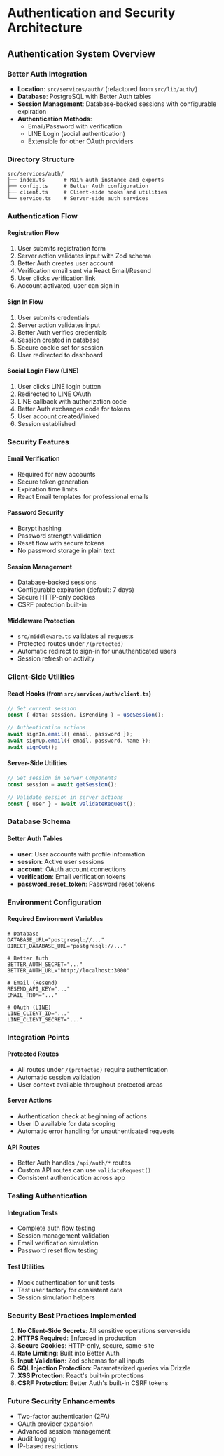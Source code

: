 # Authentication and Security Architecture

## Authentication System Overview

### Better Auth Integration
- **Location**: `src/services/auth/` (refactored from `src/lib/auth/`)
- **Database**: PostgreSQL with Better Auth tables
- **Session Management**: Database-backed sessions with configurable expiration
- **Authentication Methods**:
  - Email/Password with verification
  - LINE Login (social authentication)
  - Extensible for other OAuth providers

### Directory Structure
```
src/services/auth/
├── index.ts      # Main auth instance and exports
├── config.ts     # Better Auth configuration
├── client.ts     # Client-side hooks and utilities
└── service.ts    # Server-side auth services
```

### Authentication Flow

#### Registration Flow
1. User submits registration form
2. Server action validates input with Zod schema
3. Better Auth creates user account
4. Verification email sent via React Email/Resend
5. User clicks verification link
6. Account activated, user can sign in

#### Sign In Flow
1. User submits credentials
2. Server action validates input
3. Better Auth verifies credentials
4. Session created in database
5. Secure cookie set for session
6. User redirected to dashboard

#### Social Login Flow (LINE)
1. User clicks LINE login button
2. Redirected to LINE OAuth
3. LINE callback with authorization code
4. Better Auth exchanges code for tokens
5. User account created/linked
6. Session established

### Security Features

#### Email Verification
- Required for new accounts
- Secure token generation
- Expiration time limits
- React Email templates for professional emails

#### Password Security
- Bcrypt hashing
- Password strength validation
- Reset flow with secure tokens
- No password storage in plain text

#### Session Management
- Database-backed sessions
- Configurable expiration (default: 7 days)
- Secure HTTP-only cookies
- CSRF protection built-in

#### Middleware Protection
- `src/middleware.ts` validates all requests
- Protected routes under `/(protected)`
- Automatic redirect to sign-in for unauthenticated users
- Session refresh on activity

### Client-Side Utilities

#### React Hooks (from `src/services/auth/client.ts`)
```typescript
// Get current session
const { data: session, isPending } = useSession();

// Authentication actions
await signIn.email({ email, password });
await signUp.email({ email, password, name });
await signOut();
```

#### Server-Side Utilities
```typescript
// Get session in Server Components
const session = await getSession();

// Validate session in server actions
const { user } = await validateRequest();
```

### Database Schema

#### Better Auth Tables
- **user**: User accounts with profile information
- **session**: Active user sessions
- **account**: OAuth account connections
- **verification**: Email verification tokens
- **password_reset_token**: Password reset tokens

### Environment Configuration

#### Required Environment Variables
```
# Database
DATABASE_URL="postgresql://..."
DIRECT_DATABASE_URL="postgresql://..."

# Better Auth
BETTER_AUTH_SECRET="..."
BETTER_AUTH_URL="http://localhost:3000"

# Email (Resend)
RESEND_API_KEY="..."
EMAIL_FROM="..."

# OAuth (LINE)
LINE_CLIENT_ID="..."
LINE_CLIENT_SECRET="..."
```

### Integration Points

#### Protected Routes
- All routes under `/(protected)` require authentication
- Automatic session validation
- User context available throughout protected areas

#### Server Actions
- Authentication check at beginning of actions
- User ID available for data scoping
- Automatic error handling for unauthenticated requests

#### API Routes
- Better Auth handles `/api/auth/*` routes
- Custom API routes can use `validateRequest()`
- Consistent authentication across app

### Testing Authentication

#### Integration Tests
- Complete auth flow testing
- Session management validation
- Email verification simulation
- Password reset flow testing

#### Test Utilities
- Mock authentication for unit tests
- Test user factory for consistent data
- Session simulation helpers

### Security Best Practices Implemented

1. **No Client-Side Secrets**: All sensitive operations server-side
2. **HTTPS Required**: Enforced in production
3. **Secure Cookies**: HTTP-only, secure, same-site
4. **Rate Limiting**: Built into Better Auth
5. **Input Validation**: Zod schemas for all inputs
6. **SQL Injection Protection**: Parameterized queries via Drizzle
7. **XSS Protection**: React's built-in protections
8. **CSRF Protection**: Better Auth's built-in CSRF tokens

### Future Security Enhancements
- Two-factor authentication (2FA)
- OAuth provider expansion
- Advanced session management
- Audit logging
- IP-based restrictions